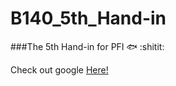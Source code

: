 # B140_5th_Hand-in
###The 5th Hand-in for PFI :fish: :shitit:

Check out google [Here!](http://www.google.com)